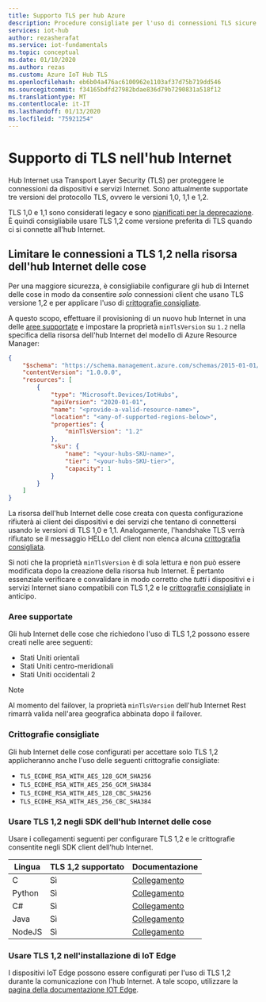 ```yaml
---
title: Supporto TLS per hub Azure
description: Procedure consigliate per l'uso di connessioni TLS sicure per dispositivi e servizi che comunicano con l'hub Internet
services: iot-hub
author: rezasherafat
ms.service: iot-fundamentals
ms.topic: conceptual
ms.date: 01/10/2020
ms.author: rezas
ms.custom: Azure IoT Hub TLS
ms.openlocfilehash: eb6b04a476ac6100962e1103af37d75b719dd546
ms.sourcegitcommit: f34165bdfd27982bdae836d79b7290831a518f12
ms.translationtype: MT
ms.contentlocale: it-IT
ms.lasthandoff: 01/13/2020
ms.locfileid: "75921254"
---
```

# <a name="tls-support-in-iot-hub"></a>Supporto di TLS nell'hub Internet

Hub Internet usa Transport Layer Security (TLS) per proteggere le connessioni da dispositivi e servizi Internet. Sono attualmente supportate tre versioni del protocollo TLS, ovvero le versioni 1,0, 1,1 e 1,2.

TLS 1,0 e 1,1 sono considerati legacy e sono [pianificati per la deprecazione](./tls-1.2-everywhere.md). È quindi consigliabile usare TLS 1,2 come versione preferita di TLS quando ci si connette all'hub Internet.


## <a name="restrict-connections-to-tls-12-in-your-iot-hub-resource"></a>Limitare le connessioni a TLS 1,2 nella risorsa dell'hub Internet delle cose

Per una maggiore sicurezza, è consigliabile configurare gli hub di Internet delle cose in modo da consentire _solo_ connessioni client che usano TLS versione 1,2 e per applicare l'uso di [crittografie consigliate](#recommended-ciphers).

A questo scopo, effettuare il provisioning di un nuovo hub Internet in una delle [aree supportate](#supported-regions) e impostare la proprietà `minTlsVersion` su `1.2` nella specifica della risorsa dell'hub Internet del modello di Azure Resource Manager:

```json
{
    "$schema": "https://schema.management.azure.com/schemas/2015-01-01/deploymentTemplate.json#",
    "contentVersion": "1.0.0.0",
    "resources": [
        {
            "type": "Microsoft.Devices/IotHubs",
            "apiVersion": "2020-01-01",
            "name": "<provide-a-valid-resource-name>",
            "location": "<any-of-supported-regions-below>",
            "properties": {
                "minTlsVersion": "1.2"
            },
            "sku": {
                "name": "<your-hubs-SKU-name>",
                "tier": "<your-hubs-SKU-tier>",
                "capacity": 1
            }
        }
    ]
}
```

La risorsa dell'hub Internet delle cose creata con questa configurazione rifiuterà ai client dei dispositivi e dei servizi che tentano di connettersi usando le versioni di TLS 1,0 e 1,1. Analogamente, l'handshake TLS verrà rifiutato se il messaggio HELLo del client non elenca alcuna [crittografia consigliata](#recommended-ciphers).

Si noti che la proprietà `minTlsVersion` è di sola lettura e non può essere modificata dopo la creazione della risorsa hub Internet. È pertanto essenziale verificare e convalidare in modo corretto che _tutti_ i dispositivi e i servizi Internet siano compatibili con TLS 1,2 e le [crittografie consigliate](#recommended-ciphers) in anticipo.


### <a name="supported-regions"></a>Aree supportate

Gli hub Internet delle cose che richiedono l'uso di TLS 1,2 possono essere creati nelle aree seguenti:

* Stati Uniti orientali
* Stati Uniti centro-meridionali
* Stati Uniti occidentali 2

> [!NOTE]
> Al momento del failover, la proprietà `minTlsVersion` dell'hub Internet Rest rimarrà valida nell'area geografica abbinata dopo il failover.



### <a name="recommended-ciphers"></a>Crittografie consigliate

Gli hub Internet delle cose configurati per accettare solo TLS 1,2 applicheranno anche l'uso delle seguenti crittografie consigliate:

* `TLS_ECDHE_RSA_WITH_AES_128_GCM_SHA256`
* `TLS_ECDHE_RSA_WITH_AES_256_GCM_SHA384`
* `TLS_ECDHE_RSA_WITH_AES_128_CBC_SHA256`
* `TLS_ECDHE_RSA_WITH_AES_256_CBC_SHA384`


### <a name="use-tls-12-in-your-iot-hub-sdks"></a>Usare TLS 1,2 negli SDK dell'hub Internet delle cose

Usare i collegamenti seguenti per configurare TLS 1,2 e le crittografie consentite negli SDK client dell'hub Internet.

| Lingua | TLS 1,2 supportato | Documentazione |
|----------|-------------------|---------------|
| C        | Sì               | [Collegamento](https://aka.ms/Tls_C_SDK_IoT) |
| Python   | Sì               | [Collegamento](https://aka.ms/Tls_Python_SDK_IoT) |
| C#       | Sì               | [Collegamento](https://aka.ms/Tls_CSharp_SDK_IoT) |
| Java     | Sì               | [Collegamento](https://aka.ms/Tls_Java_SDK_IoT) |
| NodeJS   | Sì               | [Collegamento](https://aka.ms/Tls_Node_SDK_IoT) |


### <a name="use-tls-12-in-your-iot-edge-setup"></a>Usare TLS 1,2 nell'installazione di IoT Edge

I dispositivi IoT Edge possono essere configurati per l'uso di TLS 1,2 durante la comunicazione con l'hub Internet. A tale scopo, utilizzare la [pagina della documentazione IOT Edge](https://github.com/Azure/iotedge/blob/master/edge-modules/edgehub-proxy/README.md).